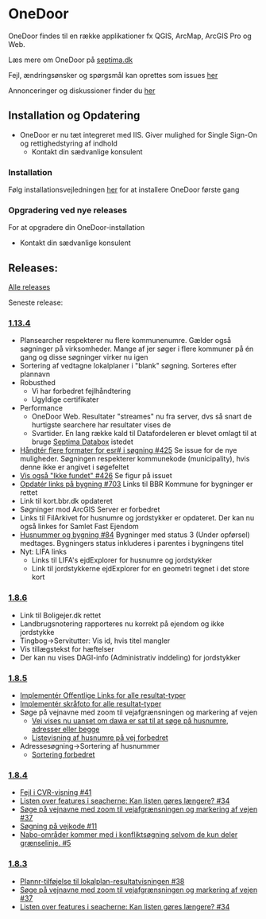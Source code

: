 # OneDoor
OneDoor findes til en række applikationer fx QGIS, ArcMap, ArcGIS Pro og Web.

Læs mere om OneDoor på [septima.dk](https://septima.dk/showcases/septima-onedoor)

Fejl, ændringsønsker og spørgsmål kan oprettes som issues [her](https://github.com/Septima/OneDoor/issues)

Annonceringer og diskussioner finder du [her](https://github.com/Septima/OneDoor/discussions)

## Installation og Opdatering
- OneDoor er nu tæt integreret med IIS. Giver mulighed for Single Sign-On og rettighedstyring af indhold
  - Kontakt din sædvanlige konsulent 

### Installation  

Følg installationsvejledningen [her](https://onedoor.test.septima.dk/guide/) for at installere OneDoor første gang

### Opgradering ved nye releases  

For at opgradere din OneDoor-installation
-  Kontakt din sædvanlige konsulent 

## Releases:

[Alle releases](./releases)

Seneste release:
### [1.13.4](https://github.com/Septima/OneDoor/releases/tag/1.13.4)

- Plansearcher respekterer nu flere kommunenumre. Gælder også søgninger på virksomheder. Mange af jer søger i flere kommuner på én gang og disse søgninger virker nu igen
- Sortering af vedtagne lokalplaner i "blank" søgning. Sorteres efter plannavn
- Robusthed
  - Vi har forbedret fejlhåndtering
  - Ugyldige certifikater
- Performance
  - OneDoor Web. Resultater "streames" nu fra server, dvs så snart de hurtigste searchere har resultater vises de
  - Svartider. En lang række kald til Datafordeleren er blevet omlagt til at bruge [Septima Databox](https://septima.dk/showcases/septima-databox) istedet
- [Håndtér flere formater for esr# i søgning #425](https://github.com/Septima/spatialsuite-s4/issues/425#issue-2016819423) Se issue for de nye muligheder. Søgningen respekterer kommunekode (municipality), hvis denne ikke er angivet i søgefeltet
- [Vis også "Ikke fundet" #426](https://github.com/Septima/spatialsuite-s4/issues/426#issue-2016967209) Se figur på issuet
- [Opdatér links på bygning #703](https://github.com/Septima/septima-search/issues/703#issue-2012108854) Links til BBR Kommune for bygninger er rettet
- Link til kort.bbr.dk opdateret
- Søgninger mod ArcGIS Server er forbedret
- Links til FilArkivet for husnumre og jordstykker er opdateret. Der kan nu også linkes for Samlet Fast Ejendom
- [Husnummer og bygning #84](https://github.com/Septima/OneDoor/issues/84#issuecomment-2031819796) Bygninger med status 3 (Under opførsel) medtages. Bygningers status inkluderes i parentes i bygningens titel
- Nyt: LIFA links
  - Links til LIFA's ejdExplorer for husnumre og jordstykker
  - Link til jordstykkerne ejdExplorer for en geometri tegnet i det store kort

### [1.8.6](https://github.com/Septima/OneDoor/releases/tag/1.8.6)
- Link til Boligejer.dk rettet
- Landbrugsnotering rapporteres nu korrekt på ejendom og ikke jordstykke
- Tingbog->Servitutter: Vis id, hvis titel mangler
- Vis tillægstekst for hæftelser
- Der kan nu vises DAGI-info (Administrativ inddeling) for jordstykker

### [1.8.5](https://github.com/Septima/OneDoor/releases/tag/1.8.5)
- [Implementér Offentlige Links for alle resultat-typer](https://github.com/Septima/OneDoor/issues/48#issue-1601286713)
- [Implementér skråfoto for alle resultat-typer](https://github.com/Septima/OneDoor/issues/47#issue-1601249202)
- Søge på vejnavne med zoom til vejafgrænsningen og markering af vejen
  - [Vej vises nu uanset om dawa er sat til at søge på husnumre, adresser eller begge](https://github.com/Septima/OneDoor/issues/37#issuecomment-1446398957)
  - [Listevisning af husnumre på vej forbedret](https://github.com/Septima/OneDoor/issues/37#issuecomment-1446388523)
- Adressesøgning->Sortering af husnummer
  - [Sortering forbedret](https://github.com/Septima/OneDoor/issues/40#issuecomment-1446393088)

### [1.8.4](https://github.com/Septima/OneDoor/releases/tag/1.8.4)
- [Fejl i CVR-visning #41](https://github.com/Septima/OneDoor/issues/41#issuecomment-1422525226)
- [Listen over features i seacherne: Kan listen gøres længere? #34](https://github.com/Septima/OneDoor/issues/34#issuecomment-1416160688)
- [Søge på vejnavne med zoom til vejafgrænsningen og markering af vejen #37](https://github.com/Septima/OneDoor/issues/37#issuecomment-1416116461)
- [Søgning på vejkode #11](https://github.com/Septima/OneDoor/issues/11#issuecomment-1425805999)
- [Nabo-områder kommer med i konfliktsøgning selvom de kun deler grænselinje. #5](https://github.com/Septima/OneDoor/issues/5#issuecomment-1261839242)

### [1.8.3](https://github.com/Septima/OneDoor/releases/tag/1.8.3)
-  [Plannr-tilføjelse til lokalplan-resultatvisningen #38](https://github.com/Septima/OneDoor/issues/38#issuecomment-1223949852)
-  [Søge på vejnavne med zoom til vejafgrænsningen og markering af vejen #37](https://github.com/Septima/OneDoor/issues/37#issuecomment-1416116461)
-  [Listen over features i seacherne: Kan listen gøres længere? #34](https://github.com/Septima/OneDoor/issues/34#issuecomment-1416160688)

